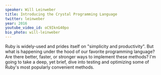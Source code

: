 ```yaml
---
speaker: Will Leinweber
title: Introducing the Crystal Programming Language
twitter: leinweber
year: 2016
youtube_video_id: oC9IknG40po
bio_photo: will-leinweber
---
```

Ruby is widely-used and prides itself on "simplicity and productivity". But what is happening under the hood of our favorite programming language? Are there better, faster, or stronger ways to implement these methods? I'm going to take a deep, yet brief, dive into testing and optimizing some of Ruby's most popularly convenient methods.


